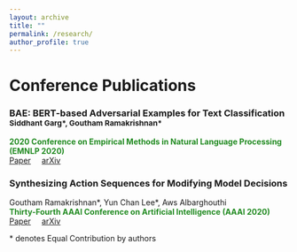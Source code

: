```yaml
---
layout: archive
title: ""
permalink: /research/
author_profile: true
---
```


# Conference Publications

### BAE: BERT-based Adversarial Examples for Text Classification <br><sup>Siddhant Garg*, Goutham Ramakrishnan*</sup> 
<b> <span style="color:forestgreen">
    2020 Conference on Empirical Methods in Natural Language Processing (EMNLP 2020)
</span> </b>  
[Paper](https://www.aclweb.org/anthology/2020.emnlp-main.498/) &nbsp; &nbsp; [arXiv](https://arxiv.org/abs/2004.01970)

### Synthesizing Action Sequences for Modifying Model Decisions
Goutham Ramakrishnan\*, Yun Chan Lee\*, Aws Albarghouthi  
<b> <span style="color:forestgreen">
    Thirty-Fourth AAAI Conference on Artificial Intelligence (AAAI 2020) 
</span> </b>  
[Paper](https://ojs.aaai.org/index.php/AAAI/article/view/5996) &nbsp; &nbsp; [arXiv](https://arxiv.org/abs/1910.00057)


\* denotes Equal Contribution by authors
